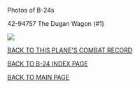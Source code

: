 
Photos of B-24s






 




42-94757 The Dugan Wagon (#1)  

![](42-94757.jpg)  
  

[BACK TO THIS PLANE'S COMBAT RECORD](ValorToVictory/b24s/42-94757.md)  

[BACK TO B-24 INDEX PAGE](ValorToVictory/000b24s.md)  

[BACK TO MAIN PAGE](ValorToVictory/index.html)


